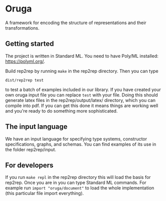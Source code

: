 # Oruga

A framework for encoding the structure of representations and their transformations.

## Getting started

The project is written in Standard ML. You need to have Poly/ML installed: https://polyml.org/.

Build rep2rep by running `make` in the rep2rep directory. Then you can type
```
dist/rep2rep test
```
to test a batch of examples included in our library. If you have created your own oruga input file you can replace `test` with your file. Doing this should generate latex files in the rep2rep/output/latex/ directory, which you can compile into pdf. If you can get this done it means things are working well and you're ready to do something more sophisticated.

## The input language
We have an input language for specifying type systems, constructor specifications, graphs, and schemas. You can find examples of its use in the folder rep2rep/input.

## For developers
If you run `make repl` in the rep2rep directory this will load the basis for rep2rep. Once you are in you can type Standard ML commands. For example run `import "oruga/document"` to load the whole implementation (this particular file import everything).
